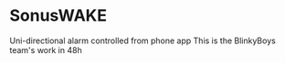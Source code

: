 # SonusWAKE
Uni-directional alarm controlled from phone app
This is the BlinkyBoys team's work in 48h
